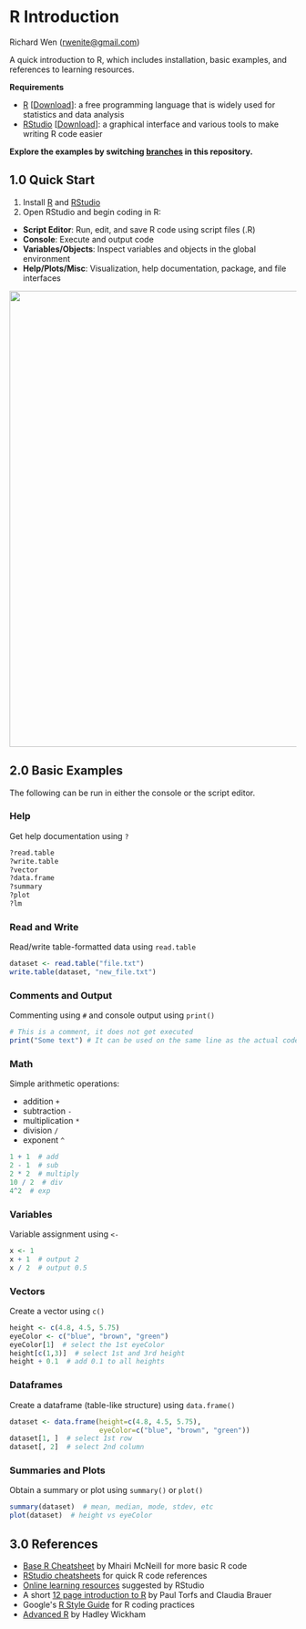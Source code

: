 # R Introduction
  
  
Richard Wen (rwenite@gmail.com)  
  
A quick introduction to R, which includes installation, basic examples, and references to learning resources.  

**Requirements**
* [R](https://www.r-project.org/) [[Download](http://cran.r-project.org/mirrors.html)]: a free programming language that is widely used for statistics and data analysis
* [RStudio](https://www.rstudio.com/products/rstudio/) [[Download](https://www.rstudio.com/products/rstudio/download2/#download)]: a graphical interface and various tools to make writing R code easier
  
**Explore the examples by switching [branches](https://help.github.com/articles/viewing-branches-in-your-repository/) in this repository.**
  
## 1.0 Quick Start
1. Install [R](http://cran.r-project.org/mirrors.html) and [RStudio](https://www.rstudio.com/products/rstudio/download2/#download)
2. Open RStudio and begin coding in R:  
  * **Script Editor**: Run, edit, and save R code using script files (.R)  
  * **Console**: Execute and output code  
  * **Variables/Objects**: Inspect variables and objects in the global environment  
  * **Help/Plots/Misc**: Visualization, help documentation, package, and file interfaces 
  
<img src="https://github.com/rwenite/r-examples/blob/intro/ui.PNG"  width="800;"/>

## 2.0 Basic Examples
The following can be run in either the console or the script editor.

### Help
Get help documentation using `?`
```r
?read.table
?write.table
?vector
?data.frame
?summary
?plot
?lm
```

### Read and Write
Read/write table-formatted data using `read.table`
```r
dataset <- read.table("file.txt")
write.table(dataset, "new_file.txt")
```

### Comments and Output
Commenting using `#` and console output using `print()`
```r
# This is a comment, it does not get executed
print("Some text") # It can be used on the same line as the actual code
```

### Math
Simple arithmetic operations:
* addition `+`
* subtraction `-`
* multiplication `*`
* division `/`
* exponent `^`
```r
1 + 1  # add
2 - 1  # sub
2 * 2  # multiply
10 / 2  # div
4^2  # exp
```

### Variables
Variable assignment using `<-`
```r
x <- 1
x + 1  # output 2
x / 2  # output 0.5
```

### Vectors
Create a vector using `c()`
```r
height <- c(4.8, 4.5, 5.75)
eyeColor <- c("blue", "brown", "green")
eyeColor[1]  # select the 1st eyeColor
height[c(1,3)]  # select 1st and 3rd height
height + 0.1  # add 0.1 to all heights
```

### Dataframes
Create a dataframe (table-like structure) using `data.frame()`
```r
dataset <- data.frame(height=c(4.8, 4.5, 5.75),
                      eyeColor=c("blue", "brown", "green"))
dataset[1, ]  # select 1st row
dataset[, 2]  # select 2nd column
```

### Summaries and Plots
Obtain a summary or plot using `summary()` or `plot()`
```r
summary(dataset)  # mean, median, mode, stdev, etc
plot(dataset)  # height vs eyeColor
```

## 3.0 References
* [Base R Cheatsheet](https://www.rstudio.com/wp-content/uploads/2016/06/r-cheat-sheet.pdf) by Mhairi McNeill for more basic R code
* [RStudio cheatsheets](https://www.rstudio.com/resources/cheatsheets/) for quick R code references
* [Online learning resources](https://www.rstudio.com/online-learning/#R) suggested by RStudio
* A short [12 page introduction to R](https://www.rstudio.com/resources/cheatsheets/) by Paul Torfs and Claudia Brauer
* Google's [R Style Guide](https://google.github.io/styleguide/Rguide.xml) for R coding practices
* [Advanced R](http://adv-r.had.co.nz/) by Hadley Wickham
